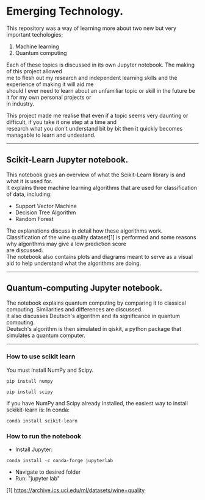 # Emerging Technology.
This repository was a way of learning more about two new but very important techologies;
1. Machine learning
2. Quantum computing  

Each of these topics is discussed in its own Jupyter notebook. The making of this project allowed  
me to flesh out my research and independent learning skills and the experience of making it will aid me  
should I ever need to learn about an unfamiliar topic or skill in the future be it for my own personal projects or  
in industry.  
  
This project made me realise that even if a topic seems very daunting or difficult, if you take it one step at a time and  
research what you don't understand bit by bit then it quickly becomes managable to learn and undestand.

---

## Scikit-Learn Jupyter notebook.
This notebook gives an overview of what the Scikit-Learn library is and what it is used for.  
It explains three machine learning algorithms that are used for classification of data, including:  
- Support Vector Machine
- Decision Tree Algorithm
- Random Forest 


The explanations discuss in detail how these algorithms work.  
Classification of the wine quality dataset[1] is performed and some reasons why algorithms may give a low prediction score  
are discussed.   
The notebook also contains plots and diagrams meant to serve as a visual aid to help understand what the algorithms are doing. 

---

## Quantum-computing Jupyter notebook.
The notebook explains quantum computing by comparing it to classical computing. Similarities and differences are discussed.  
It also discusses Deutsch's algorithm and its significance in quantum computing.  
Deutsch's algorithm is then simulated in qiskit, a python package that simulates a quantum computer.

---

### How to use scikit learn
You must install NumPy and Scipy.
````
pip install numpy
````
````
pip install scipy
````

If you have NumPy and Scipy already installed, the easiest way to install sckikit-learn is:
In conda:
```
conda install scikit-learn
```

### How to run the notebook
- Install Jupyter:
````
conda install -c conda-forge jupyterlab
````
- Navigate to desired folder
- Run: "jupyter lab"

[1] https://archive.ics.uci.edu/ml/datasets/wine+quality
